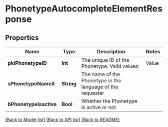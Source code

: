 # PhonetypeAutocompleteElementResponse

## Properties
Name | Type | Description | Notes
------------ | ------------- | ------------- | -------------
**pkiPhonetypeID** | **Int** | The unique ID of the Phonetype.  Valid values:  |Value|Description| |-|-| |1|Office| |2|Home| |3|Mobile| |4|Fax| |5|Pager| |6|Toll Free| | 
**sPhonetypeNameX** | **String** | The name of the Phonetype in the language of the requester | 
**bPhonetypeIsactive** | **Bool** | Whether the Phonetype is active or not | 

[[Back to Model list]](../README.md#documentation-for-models) [[Back to API list]](../README.md#documentation-for-api-endpoints) [[Back to README]](../README.md)


